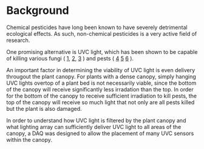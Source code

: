 # Background
Chemical pesticides have long been known to have severely detrimental ecological effects. As such, non-chemical pesticides is a very active field of research. 

One promising alternative is UVC light, which has been shown to be capable of killing various fungi 
(
[1](https://progressivecrop.com/2020/12/ultraviolet-c-light-and-robotics-for-autonomous-control-of-strawberry-diseases-insects-and-mites/),
[2](https://apsjournals.apsnet.org/doi/full/10.1094/PHYTO-09-15-0240-R),
[3](https://www.sciencedirect.com/science/article/pii/S0304423817304016)
) 
and pests 
(
[4](https://www.researchgate.net/publication/339844816_UV-C_Irradiation_as_a_Nonchemical_Method_for_Greenhouse_Whitefly_Trialeurodes_vaporariorum_Control)
[5](https://portal.nifa.usda.gov/web/crisprojectpages/1024711-biological-control-of-arthropod-pests-and-weeds.html)
[6](https://vtechworks.lib.vt.edu/bitstream/handle/10919/106591/Higginbotham_MT_T_2021.pdf?sequence=1)
).

An important factor in determining the viability of UVC light is even delivery througout the plant canopy. 
For plants with a dense canopy, simply hanging UVC lights overtop of a plant bed is not necessarily viable, since the bottom of the canopy will receive significantly less irradation than the top. 
In order for the bottom of the canopy to receive sufficient irradiation to kill pests, the top of the canopy will receive so much light that not only are all pests killed but the plant 
is also damaged. 

In order to understand how UVC light is filtered by the plant canopy and what lighting array can sufficiently deliver UVC light to all areas of the canopy, a DAQ was designed to allow
the placement of many UVC sensors within the canopy. 
